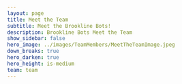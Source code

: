 ```yaml
---
layout: page
title: Meet the Team 
subtitle: Meet the Brookline Bots!
description: Brookline Bots Meet the Team
show_sidebar: false
hero_image: ../images/TeamMembers/MeetTheTeamImage.jpeg
down_breaks: true
hero_darken: true
hero_height: is-medium
team: team
---
```



    


